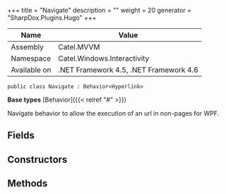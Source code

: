 

+++
title = "Navigate" 
description = ""
weight = 20
generator = "SharpDox.Plugins.Hugo"
+++

Name|Value
---|---
Assembly|Catel.MVVM
Namespace|Catel.Windows.Interactivity
Available on|.NET Framework 4.5, .NET Framework 4.6

```
public class Navigate : Behavior<Hyperlink>
```

**Base types**
[Behavior]({{< relref "#" >}})

Navigate behavior to allow the execution of an url in non-pages for WPF.

## Fields

## Constructors

## Methods

